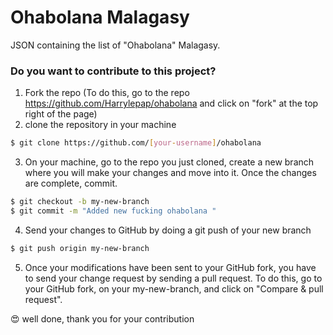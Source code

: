 # Ohabolana Malagasy
JSON containing the list of "Ohabolana" Malagasy.

### Do you want to contribute to this project?
1. Fork the repo (To do this, go to the repo https://github.com/Harrylepap/ohabolana and click on "fork" at the top right of the page)
2. clone the repository in your machine
```sh
$ git clone https://github.com/[your-username]/ohabolana
```
3. On your machine, go to the repo you just cloned, create a new branch where you will make your changes and move into it. Once the changes are complete, commit.
```sh
$ git checkout -b my-new-branch
$ git commit -m "Added new fucking ohabolana "
``` 
4. Send your changes to GitHub by doing a git push of your new branch
```sh
$ git push origin my-new-branch
```  
5. Once your modifications have been sent to your GitHub fork, you have to send your change request by sending a pull request. To do this, go to your GitHub fork, on your my-new-branch, and click on "Compare & pull request".

:heart_eyes: well done, thank you for your contribution